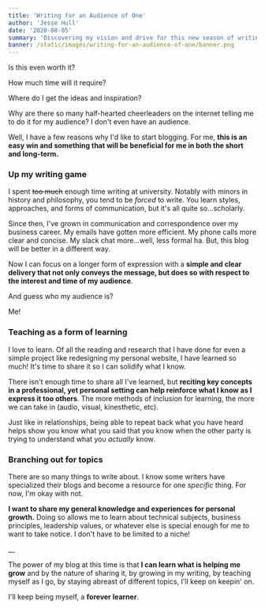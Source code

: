 ```yaml
---
title: 'Writing for an Audience of One'
author: 'Jesse Hull'
date: '2020-08-05'
summary: 'Discovering my vision and drive for this new season of writing.'
banner: /static/images/writing-for-an-audience-of-one/banner.png
---
```


Is this even worth it?

How much time will it require?

Where do I get the ideas and inspiration?

Why are there so many half-hearted cheerleaders on the internet telling me to do it for my audience? I don't even have an audience.

Well, I have a few reasons why I'd like to start blogging. For me, **this is an easy win and something that will be beneficial for me in both the short and long-term.**

### Up my writing game

I spent ~~too much~~ enough time writing at university. Notably with minors in history and philosophy, you tend to be _forced_ to write. You learn styles, approaches, and forms of communication, but it's all quite so...scholarly.

Since then, I've grown in communication and correspondence over my business career. My emails have gotten more efficient. My phone calls more clear and concise. My slack chat more...well, less formal ha. But, this blog will be better in a different way.

Now I can focus on a longer form of expression with a **simple and clear delivery that not only conveys the message, but does so with respect to the interest and time of my audience**.

And guess who my audience is?

Me!

### Teaching as a form of learning

I love to learn. Of all the reading and research that I have done for even a simple project like redesigning my personal website, I have learned so much! It's time to share it so I can solidify what I know.

There isn't enough time to share all I've learned, but **reciting key concepts in a professional, yet personal setting can help reinforce what I know as I express it too others**. The more methods of inclusion for learning, the more we can take in (audio, visual, kinesthetic, etc).

Just like in relationships, being able to repeat back what you have heard helps show you know what you said that you know when the other party is trying to understand what you _actually_ know.

### Branching out for topics

There are so many things to write about. I know some writers have specialized their blogs and become a resource for one _specific_ thing. For now, I'm okay with not.

**I want to share my general knowledge and experiences for personal growth.** Doing so allows me to learn about technical subjects, business principles, leadership values, or whatever else is special enough for me to want to take notice. I don't have to be limited to a niche!

\_\_

The power of my blog at this time is that **I can learn what is helping me grow** and by the nature of sharing it, by growing in my writing, by teaching myself as I go, by staying abreast of different topics, I'll keep on keepin' on.

I'll keep being myself, a **forever learner**.

